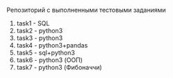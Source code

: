 Репозиторий с выполненными тестовыми заданиями

1. task1 - SQL
2. task2 - python3
3. task3 - python3
4. task4 - python3+pandas
5. task5 - sql+python3
6. task6 - python3 (ООП)
7. task7 - python3 (Фибоначчи)